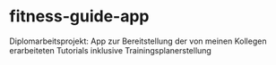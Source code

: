 # fitness-guide-app
Diplomarbeitsprojekt: App zur Bereitstellung der von meinen Kollegen erarbeiteten Tutorials inklusive Trainingsplanerstellung
